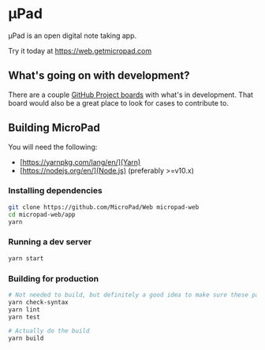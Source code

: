 # µPad

µPad is an open digital note taking app.

Try it today at https://web.getmicropad.com

## What's going on with development?
There are a couple [GitHub Project boards](https://github.com/MicroPad/Web/projects) with what's in development. That board would also be a great place to look for cases to contribute to.

## Building MicroPad
You will need the following:  
- [https://yarnpkg.com/lang/en/](Yarn)
- [https://nodejs.org/en/](Node.js) (preferably >=v10.x)

### Installing dependencies
```bash
git clone https://github.com/MicroPad/Web micropad-web
cd micropad-web/app
yarn
```

### Running a dev server
```bash
yarn start
```
### Building for production
```bash
# Not needed to build, but definitely a good idea to make sure these pass
yarn check-syntax
yarn lint
yarn test

# Actually do the build
yarn build
```
